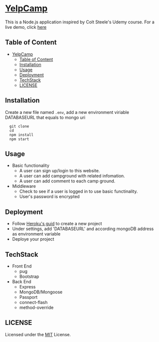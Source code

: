 # [YelpCamp](https://yelpcamp.alexma.one/)

This is a Node.js application inspired by Colt Steele's Udemy course. For a live demo, click [here](https://yelpcamp.alexma.one/)

## Table of Content
- [YelpCamp](#yelpcamp)
  - [Table of Content](#table-of-content)
  - [Installation](#installation)
  - [Usage](#usage)
  - [Deployment](#deployment)
  - [TechStack](#techstack)
  - [LICENSE](#license)

## Installation
Create a new file named `.env`, add a new environment viriable DATABASEURL that equals to mongo uri
```
  git clone 
  cd 
  npm install
  npm start
```

## Usage
* Basic functionality
  * A user can sign up/login to this website.
  * A user can add campground with related infomation.
  * A user can add comment to each camp ground.
* Middleware
  * Check to see if a user is logged in to use basic functinality.
  * User's password is encrypted

## Deployment
* Follow [Heroku's guid]() to create a new project
* Under settings, add 'DATABASEURL' and according mongoDB address as environment variable
* Deploye your project

## TechStack
* Front End
  * pug
  * Bootstrap
* Back End
  * Express
  * MongoDB/Mongoose
  * Passport
  * connect-flash
  * method-override

## LICENSE
  Licensed under the [MIT](./LICENSE) License.


